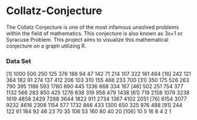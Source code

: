 # Collatz-Conjecture
The Collatz Conjecture is one of the most infamous unsolved problems within the field of mathematics. This conjecture is also known as 3x+1 or Syracuse Problem. This project aims to visualize this mathematical conjecture on a graph utilizing R. 

### Data Set
 [1] 1000  500  250  125  376  188   94   47  142   71  214  107  322  161  484
 [16]  242  121  364  182   91  274  137  412  206  103  310  155  466  233  700
 [31]  350  175  526  263  790  395 1186  593 1780  890  445 1336  668  334  167
 [46]  502  251  754  377 1132  566  283  850  425 1276  638  319  958  479 1438
 [61]  719 2158 1079 3238 1619 4858 2429 7288 3644 1822  911 2734 1367 4102 2051
 [76] 6154 3077 9232 4616 2308 1154  577 1732  866  433 1300  650  325  976  488
 [91]  244  122   61  184   92   46   23   70   35  106   53  160   80   40   20
[106]   10    5   16    8    4    2    1
